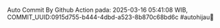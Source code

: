 Auto Commit By Github Action pada: 2025-03-16 05:41:08 WIB, COMMIT_UUID:0915d755-b444-4dbd-a523-8b870c68bd6c #autohijau🗿
